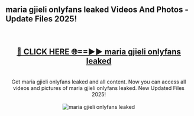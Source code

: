 <h2>maria gjieli onlyfans leaked Videos And Photos - Update Files 2025!</h2>
<br>
<div align="center">
<h2><a href="https://top-ai-tools.click/QrbHav" rel="nofollow">🔴 CLICK HERE 🌐==►► maria gjieli onlyfans leaked</a></h2>
<br>
Get maria gjieli onlyfans leaked and all content. Now you can access all videos and pictures of maria gjieli onlyfans leaked. New Updated Files 2025!
<br>
<br>
<a href="https://top-ai-tools.click/QrbHav" rel="nofollow" data-target="animated-image.originalLink"><img src="https://i.ibb.co.com/WyWwxjT/player-gif2.gif" alt="maria gjieli onlyfans leaked" style="max-width: 100%; display: inline-block;" data-target="animated-image.originalImage"></a>
</div>
<br>